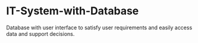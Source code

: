 # IT-System-with-Database
Database with user interface to satisfy user requirements and easily access data and support decisions.  